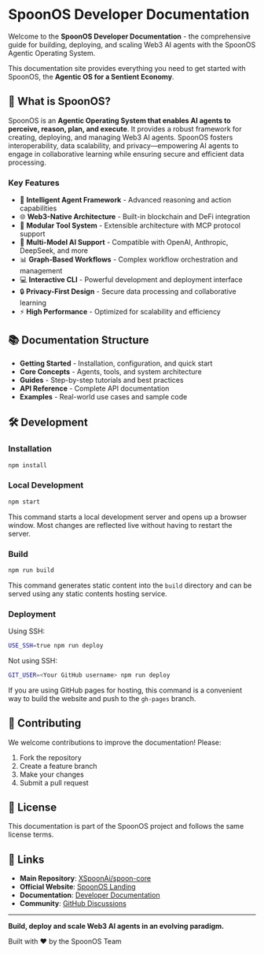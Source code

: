 # SpoonOS Developer Documentation

Welcome to the **SpoonOS Developer Documentation** - the comprehensive guide for building, deploying, and scaling Web3 AI agents with the SpoonOS Agentic Operating System.

This documentation site provides everything you need to get started with SpoonOS, the **Agentic OS for a Sentient Economy**.

## 🚀 What is SpoonOS?

SpoonOS is an **Agentic Operating System that enables AI agents to perceive, reason, plan, and execute**. It provides a robust framework for creating, deploying, and managing Web3 AI agents. SpoonOS fosters interoperability, data scalability, and privacy—empowering AI agents to engage in collaborative learning while ensuring secure and efficient data processing.

### Key Features

- 🧠 **Intelligent Agent Framework** - Advanced reasoning and action capabilities
- 🌐 **Web3-Native Architecture** - Built-in blockchain and DeFi integration
- 🔧 **Modular Tool System** - Extensible architecture with MCP protocol support
- 🤖 **Multi-Model AI Support** - Compatible with OpenAI, Anthropic, DeepSeek, and more
- 📊 **Graph-Based Workflows** - Complex workflow orchestration and management
- 💻 **Interactive CLI** - Powerful development and deployment interface
- 🔒 **Privacy-First Design** - Secure data processing and collaborative learning
- ⚡ **High Performance** - Optimized for scalability and efficiency

## 📚 Documentation Structure

- **Getting Started** - Installation, configuration, and quick start
- **Core Concepts** - Agents, tools, and system architecture
- **Guides** - Step-by-step tutorials and best practices
- **API Reference** - Complete API documentation
- **Examples** - Real-world use cases and sample code

## 🛠️ Development

### Installation

```bash
npm install
```

### Local Development

```bash
npm start
```

This command starts a local development server and opens up a browser window. Most changes are reflected live without having to restart the server.

### Build

```bash
npm run build
```

This command generates static content into the `build` directory and can be served using any static contents hosting service.

### Deployment

Using SSH:

```bash
USE_SSH=true npm run deploy
```

Not using SSH:

```bash
GIT_USER=<Your GitHub username> npm run deploy
```

If you are using GitHub pages for hosting, this command is a convenient way to build the website and push to the `gh-pages` branch.

## 🤝 Contributing

We welcome contributions to improve the documentation! Please:

1. Fork the repository
2. Create a feature branch
3. Make your changes
4. Submit a pull request

## 📄 License

This documentation is part of the SpoonOS project and follows the same license terms.

## 🔗 Links

- **Main Repository**: [XSpoonAi/spoon-core](https://github.com/XSpoonAi/spoon-core)
- **Official Website**: [SpoonOS Landing](https://spoonai.io)
- **Documentation**: [Developer Documentation](https://xspoonai.github.io/spoon-doc/)
- **Community**: [GitHub Discussions](https://github.com/XSpoonAi/spoon-core/discussions)

---

**Build, deploy and scale Web3 AI agents in an evolving paradigm.**

Built with ❤️ by the SpoonOS Team
